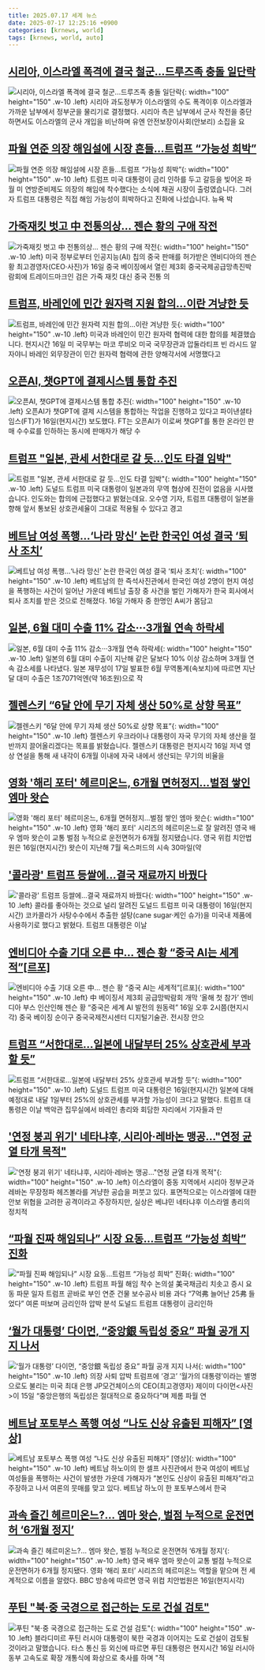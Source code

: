 ```yaml
---
title: 2025.07.17 세계 뉴스
date: 2025-07-17 12:25:16 +0900
categories: [krnews, world]
tags: [krnews, world, auto]
---
```

## [시리아, 이스라엘 폭격에 결국 철군...드루즈족 충돌 일단락](https://n.news.naver.com/mnews/article/014/0005378415)

![시리아, 이스라엘 폭격에 결국 철군...드루즈족 충돌 일단락](https://mimgnews.pstatic.net/image/origin/014/2025/07/17/5378415.jpg?type=nf220_150){: width="100" height="150" .w-10 .left}
시리아 과도정부가 이스라엘의 수도 폭격이후 이스라엘과 가까운 남부에서 정부군을 물리기로 결정했다. 시리아 측은 남부에서 군사 작전을 중단하면서도 이스라엘의 군사 개입을 비난하며 유엔 안전보장이사회(안보리) 소집을 요

## [파월 연준 의장 해임설에 시장 흔들…트럼프 “가능성 희박”](https://n.news.naver.com/mnews/article/056/0011990958)

![파월 연준 의장 해임설에 시장 흔들…트럼프 “가능성 희박”](https://mimgnews.pstatic.net/image/origin/056/2025/07/17/11990958.jpg?type=nf220_150){: width="100" height="150" .w-10 .left}
트럼프 미국 대통령이 금리 인하를 두고 갈등을 빚어온 파월 미 연방준비제도 의장의 해임에 착수했다는 소식에 채권 시장이 출렁였습니다. 그러자 트럼프 대통령은 직접 해임 가능성이 희박하다고 진화에 나섰습니다. 뉴욕 박

## [가죽재킷 벗고 中 전통의상… 젠슨 황의 구애 작전](https://n.news.naver.com/mnews/article/020/0003648497)

![가죽재킷 벗고 中 전통의상… 젠슨 황의 구애 작전](https://mimgnews.pstatic.net/image/origin/020/2025/07/17/3648497.jpg?type=nf220_150){: width="100" height="150" .w-10 .left}
미국 정부로부터 인공지능(AI) 칩의 중국 판매를 허가받은 엔비디아의 젠슨 황 최고경영자(CEO·사진)가 16일 중국 베이징에서 열린 제3회 중국국제공급망촉진박람회에 트레이드마크인 검은 가죽 재킷 대신 중국 전통 의

## [트럼프, 바레인에 민간 원자력 지원 합의…이란 겨냥한 듯](https://n.news.naver.com/mnews/article/422/0000760703)

![트럼프, 바레인에 민간 원자력 지원 합의…이란 겨냥한 듯](https://mimgnews.pstatic.net/image/origin/422/2025/07/17/760703.jpg?type=nf220_150){: width="100" height="150" .w-10 .left}
미국과 바레인이 민간 원자력 협력에 대한 합의를 체결했습니다. 현지시간 16일 미 국무부는 마코 루비오 미국 국무장관과 압둘라티프 빈 라시드 알 자야니 바레인 외무장관이 민간 원자력 협력에 관한 양해각서에 서명했다고

## [오픈AI, 챗GPT에 결제시스템 통합 추진](https://n.news.naver.com/mnews/article/029/0002968800)

![오픈AI, 챗GPT에 결제시스템 통합 추진](https://mimgnews.pstatic.net/image/origin/029/2025/07/17/2968800.jpg?type=nf220_150){: width="100" height="150" .w-10 .left}
오픈AI가 챗GPT에 결제 시스템을 통합하는 작업을 진행하고 있다고 파이낸셜타임스(FT)가 16일(현지시간) 보도했다. FT는 오픈AI가 이로써 챗GPT를 통한 온라인 판매 수수료를 인하하는 동시에 판매자가 해당 수

## [트럼프 "일본, 관세 서한대로 갈 듯…인도 타결 임박"](https://n.news.naver.com/mnews/article/374/0000452055)

![트럼프 "일본, 관세 서한대로 갈 듯…인도 타결 임박"](https://mimgnews.pstatic.net/image/origin/374/2025/07/17/452055.jpg?type=nf220_150){: width="100" height="150" .w-10 .left}
도널드 트럼프 미국 대통령이 일본과의 무역 협상에 진전이 없음을 시사했습니다. 인도와는 합의에 근접했다고 밝혔는데요. 오수영 기자, 트럼프 대통령이 일본을 향해 앞서 통보된 상호관세율이 그대로 적용될 수 있다고 경고

## [베트남 여성 폭행…‘나라 망신’ 논란 한국인 여성 결국 ‘퇴사 조치’](https://n.news.naver.com/mnews/article/016/0002501006)

![베트남 여성 폭행…‘나라 망신’ 논란 한국인 여성 결국 ‘퇴사 조치’](https://mimgnews.pstatic.net/image/origin/016/2025/07/17/2501006.jpg?type=nf220_150){: width="100" height="150" .w-10 .left}
베트남의 한 즉석사진관에서 한국인 여성 2명이 현지 여성을 폭행하는 사건이 일어난 가운데 베트남 출장 중 사건을 벌인 가해자가 한국 회사에서 퇴사 조치를 받은 것으로 전해졌다. 16일 가해자 중 한명인 A씨가 몸담고

## [일본, 6월 대미 수출 11% 감소···3개월 연속 하락세](https://n.news.naver.com/mnews/article/032/0003383379)

![일본, 6월 대미 수출 11% 감소···3개월 연속 하락세](https://mimgnews.pstatic.net/image/origin/032/2025/07/17/3383379.jpg?type=nf220_150){: width="100" height="150" .w-10 .left}
일본의 6월 대미 수출이 지난해 같은 달보다 10% 이상 감소하며 3개월 연속 감소세를 나타냈다. 일본 재무성이 17일 발표한 6월 무역통계(속보치)에 따르면 지난달 대미 수출은 1조7071억엔(약 16조원)으로 작

## [젤렌스키 “6달 안에 무기 자체 생산 50%로 상향 목표”](https://n.news.naver.com/mnews/article/056/0011991072)

![젤렌스키 “6달 안에 무기 자체 생산 50%로 상향 목표”](https://mimgnews.pstatic.net/image/origin/056/2025/07/17/11991072.jpg?type=nf220_150){: width="100" height="150" .w-10 .left}
젤렌스키 우크라이나 대통령이 자국 무기의 자체 생산을 절반까지 끌어올리겠다는 목표를 밝혔습니다. 젤렌스키 대통령은 현지시각 16일 저녁 영상 연설을 통해 새 내각이 6개월 이내에 자국 내에서 생산되는 무기의 비율을

## [영화 '해리 포터' 헤르미온느, 6개월 면허정지…벌점 쌓인 엠마 왓슨](https://n.news.naver.com/mnews/article/422/0000760575)

![영화 '해리 포터' 헤르미온느, 6개월 면허정지…벌점 쌓인 엠마 왓슨](https://mimgnews.pstatic.net/image/origin/422/2025/07/17/760575.jpg?type=nf220_150){: width="100" height="150" .w-10 .left}
영화 '해리 포터' 시리즈의 헤르미온느로 잘 알려진 영국 배우 엠마 왓슨이 교통 벌점 누적으로 운전면허가 6개월 정지됐습니다. 영국 위컴 치안법원은 16일(현지시간) 왓슨이 지난해 7월 옥스퍼드의 시속 30마일(약

## ['콜라광' 트럼프 등쌀에…결국 재료까지 바꿨다](https://n.news.naver.com/mnews/article/015/0005159002)

!['콜라광' 트럼프 등쌀에…결국 재료까지 바꿨다](https://mimgnews.pstatic.net/image/origin/015/2025/07/17/5159002.jpg?type=nf220_150){: width="100" height="150" .w-10 .left}
콜라를 좋아하는 것으로 널리 알려진 도널드 트럼프 미국 대통령이 16일(현지시간) 코카콜라가 사탕수수에서 추출한 설탕(cane sugar·케인 슈가)을 미국내 제품에 사용하기로 했다고 밝혔다. 트럼프 대통령은 이날

## [엔비디아 수출 기대 오른 中… 젠슨 황 “중국 AI는 세계적”[르포]](https://n.news.naver.com/mnews/article/366/0001093091)

![엔비디아 수출 기대 오른 中… 젠슨 황 “중국 AI는 세계적”[르포]](https://mimgnews.pstatic.net/image/origin/366/2025/07/16/1093091.jpg?type=nf220_150){: width="100" height="150" .w-10 .left}
中 베이징서 제3회 공급망박람회 개막 ‘올해 첫 참가’ 엔비디아 부스 인산인해 젠슨 황 “중국은 세계 AI 발전의 원동력” 16일 오후 2시쯤(현지시각) 중국 베이징 순이구 중국국제전시센터 디지털기술관. 전시장 안으

## [트럼프 “서한대로…일본에 내달부터 25% 상호관세 부과할 듯”](https://n.news.naver.com/mnews/article/032/0003383305)

![트럼프 “서한대로…일본에 내달부터 25% 상호관세 부과할 듯”](https://mimgnews.pstatic.net/image/origin/032/2025/07/17/3383305.jpg?type=nf220_150){: width="100" height="150" .w-10 .left}
도널드 트럼프 미국 대통령은 16일(현지시간) 일본에 대해 예정대로 내달 1일부터 25%의 상호관세를 부과할 가능성이 크다고 말했다. 트럼프 대통령은 이날 백악관 집무실에서 바레인 총리와 회담한 자리에서 기자들과 만

## ['연정 붕괴 위기' 네타냐후, 시리아·레바논 맹공…"연정 균열 타개 목적"](https://n.news.naver.com/mnews/article/469/0000876266)

!['연정 붕괴 위기' 네타냐후, 시리아·레바논 맹공…"연정 균열 타개 목적"](https://mimgnews.pstatic.net/image/origin/469/2025/07/16/876266.jpg?type=nf220_150){: width="100" height="150" .w-10 .left}
이스라엘이 중동 지역에서 시리아 정부군과 레바논 무장정파 헤즈볼라를 겨냥한 공습을 퍼붓고 있다. 표면적으로는 이스라엘에 대한 안보 위협을 고려한 공격이라고 주장하지만, 실상은 베냐민 네타냐후 이스라엘 총리의 정치적

## [“파월 진짜 해임되나” 시장 요동...트럼프 “가능성 희박” 진화](https://n.news.naver.com/mnews/article/009/0005526279)

![“파월 진짜 해임되나” 시장 요동...트럼프 “가능성 희박” 진화](https://mimgnews.pstatic.net/image/origin/009/2025/07/17/5526279.jpg?type=nf220_150){: width="100" height="150" .w-10 .left}
트럼프 파월 해임 착수 논의설 美국채금리 치솟고 증시 요동 파문 일자 트럼프 곧바로 부인 연준 건물 보수공사 비용 과다 “7억弗 늘어난 25弗 들었다” 여론 떠보며 금리인하 압박 분석 도널드 트럼프 대통령이 금리인하

## [‘월가 대통령’ 다이먼, “중앙銀 독립성 중요” 파월 공개 지지 나서](https://n.news.naver.com/mnews/article/023/0003917505)

![‘월가 대통령’ 다이먼, “중앙銀 독립성 중요” 파월 공개 지지 나서](https://mimgnews.pstatic.net/image/origin/023/2025/07/17/3917505.jpg?type=nf220_150){: width="100" height="150" .w-10 .left}
의장 사퇴 압박 트럼프에 ‘경고’ ‘월가의 대통령’이라는 별명으로도 불리는 미국 최대 은행 JP모건체이스의 CEO(최고경영자) 제이미 다이먼<사진>이 15일 “중앙은행의 독립성은 절대적으로 중요하다”며 제롬 파월 연

## [베트남 포토부스 폭행 여성 “나도 신상 유출된 피해자” [영상]](https://n.news.naver.com/mnews/article/018/0006067306)

![베트남 포토부스 폭행 여성 “나도 신상 유출된 피해자” [영상]](https://mimgnews.pstatic.net/image/origin/018/2025/07/16/6067306.jpg?type=nf220_150){: width="100" height="150" .w-10 .left}
베트남 하노이의 한 셀프 사진관에서 한국 여성이 베트남 여성들을 폭행하는 사건이 발생한 가운데 가해자가 “본인도 신상이 유출된 피해자”라고 주장하고 나서 여론의 뭇매를 맞고 있다. 베트남 하노이 한 포토부스에서 한국

## [과속 즐긴 헤르미온느?… 엠마 왓슨, 벌점 누적으로 운전면허 ‘6개월 정지’](https://n.news.naver.com/mnews/article/366/0001093223)

![과속 즐긴 헤르미온느?… 엠마 왓슨, 벌점 누적으로 운전면허 ‘6개월 정지’](https://mimgnews.pstatic.net/image/origin/366/2025/07/17/1093223.jpg?type=nf220_150){: width="100" height="150" .w-10 .left}
영국 배우 엠마 왓슨이 교통 벌점 누적으로 운전면허가 6개월 정지됐다. 영화 ‘해리 포터’ 시리즈의 헤르미온느 역할을 맡으며 전 세계적으로 이름을 알렸다. BBC 방송에 따르면 영국 위컴 치안법원은 16일(현지시각)

## [푸틴 "북·중 국경으로 접근하는 도로 건설 검토"](https://n.news.naver.com/mnews/article/422/0000760664)

![푸틴 "북·중 국경으로 접근하는 도로 건설 검토"](https://mimgnews.pstatic.net/image/origin/422/2025/07/17/760664.jpg?type=nf220_150){: width="100" height="150" .w-10 .left}
블라디미르 푸틴 러시아 대통령이 북한 국경과 이어지는 도로 건설이 검토될 것이라고 말했습니다. 타스 통신 등 외신에 따르면 푸틴 대통령은 현지시간 16일 러시아 동부 고속도로 확장 개통식에 화상으로 축사를 하며 "적

